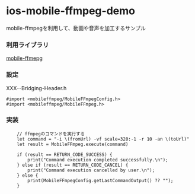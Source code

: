 # ios-mobile-ffmpeg-demo
mobile-ffmpegを利用して、動画や音声を加工するサンプル

### 利用ライブラリ
[mobile-ffmepg]([https://github.com/tanersener/mobile-ffmpeg)

### 設定
XXX--Bridging-Header.h

```
#import <mobileffmpeg/MobileFFmpegConfig.h>
#import <mobileffmpeg/MobileFFmpeg.h>
```

### 実装

```
    // ffmpegのコマンドを実行する
    let command = "-i \(fromUrl) -vf scale=320:-1 -r 10 -an \(toUrl)"
    let result = MobileFFmpeg.execute(command)

    if (result == RETURN_CODE_SUCCESS) {
        print("Command execution completed successfully.\n");
    } else if (result == RETURN_CODE_CANCEL) {
        print("Command execution cancelled by user.\n");
    } else {
        print(MobileFFmpegConfig.getLastCommandOutput() ?? "");
    }

```
